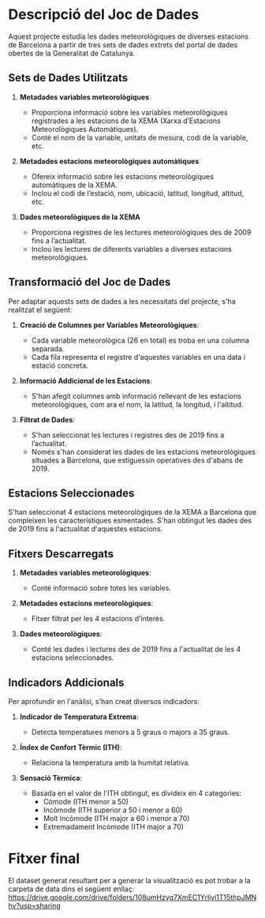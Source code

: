 # Descripció del Joc de Dades

Aquest projecte estudia les dades meteorològiques de diverses estacions de Barcelona a partir de tres sets de dades extrets del portal de dades obertes de la Generalitat de Catalunya.

## Sets de Dades Utilitzats

1. **Metadades variables meteorològiques**
   - Proporciona informació sobre les variables meteorològiques registrades a les estacions de la XEMA (Xarxa d’Estacions Meteorològiques Automàtiques).
   - Conté el nom de la variable, unitats de mesura, codi de la variable, etc.

2. **Metadades estacions meteorològiques automàtiques**
   - Ofereix informació sobre les estacions meteorològiques automàtiques de la XEMA.
   - Inclou el codi de l’estació, nom, ubicació, latitud, longitud, altitud, etc.

3. **Dades meteorològiques de la XEMA**
   - Proporciona registres de les lectures meteorològiques des de 2009 fins a l’actualitat.
   - Inclou les lectures de diferents variables a diverses estacions meteorològiques.

## Transformació del Joc de Dades

Per adaptar aquests sets de dades a les necessitats del projecte, s'ha realitzat el següent:

1. **Creació de Columnes per Variables Meteorològiques**:
   - Cada variable meteorològica (26 en total) es troba en una columna separada.
   - Cada fila representa el registre d'aquestes variables en una data i estació concreta.

2. **Informació Addicional de les Estacions**:
   - S'han afegit columnes amb informació rellevant de les estacions meteorològiques, com ara el nom, la latitud, la longitud, i l'altitud.

3. **Filtrat de Dades**:
   - S'han seleccionat les lectures i registres des de 2019 fins a l’actualitat.
   - Només s'han considerat les dades de les estacions meteorològiques situades a Barcelona, que estiguessin operatives des d'abans de 2019.

## Estacions Seleccionades

S'han seleccionat 4 estacions meteorològiques de la XEMA a Barcelona que compleixen les característiques esmentades. S'han obtingut les dades des de 2019 fins a l'actualitat d'aquestes estacions.

## Fitxers Descarregats

1. **Metadades variables meteorològiques**:
   - Conté informació sobre totes les variables.

2. **Metadades estacions meteorològiques**:
   - Fitxer filtrat per les 4 estacions d'interès.

3. **Dades meteorològiques**:
   - Conté les dades i lectures des de 2019 fins a l'actualitat de les 4 estacions seleccionades.

## Indicadors Addicionals

Per aprofundir en l'anàlisi, s'han creat diversos indicadors:

1. **Indicador de Temperatura Extrema**:
   - Detecta temperatures menors a 5 graus o majors a 35 graus.

2. **Índex de Confort Tèrmic (ITH)**:
   - Relaciona la temperatura amb la humitat relativa.

3. **Sensació Tèrmica**:
   - Basada en el valor de l'ITH obtingut, es divideix en 4 categories:
     - Còmode (ITH menor a 50)
     - Incòmode (ITH superior a 50 i menor a 60)
     - Molt Incòmode (ITH major a 60 i menor a 70)
     - Extremadament Incòmode (ITH major a 70)



# Fitxer final

El dataset generat resultant per a generar la visualització es pot trobar a la carpeta de data dins el següent enllaç: https://drive.google.com/drive/folders/108umHzyg7XmEC1YrIiyi1T15thpJMNhv?usp=sharing 
